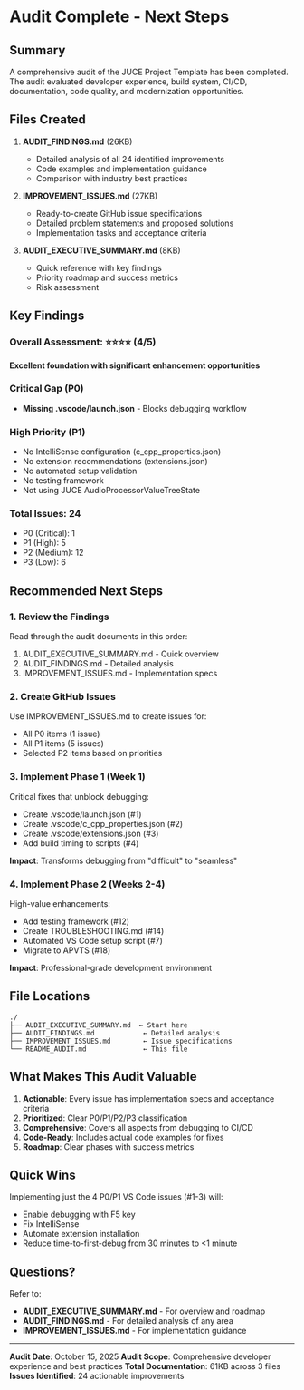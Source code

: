 # Audit Complete - Next Steps

## Summary

A comprehensive audit of the JUCE Project Template has been completed. The audit evaluated developer experience, build system, CI/CD, documentation, code quality, and modernization opportunities.

## Files Created

1. **AUDIT_FINDINGS.md** (26KB)
   - Detailed analysis of all 24 identified improvements
   - Code examples and implementation guidance
   - Comparison with industry best practices

2. **IMPROVEMENT_ISSUES.md** (27KB)
   - Ready-to-create GitHub issue specifications
   - Detailed problem statements and proposed solutions
   - Implementation tasks and acceptance criteria

3. **AUDIT_EXECUTIVE_SUMMARY.md** (8KB)
   - Quick reference with key findings
   - Priority roadmap and success metrics
   - Risk assessment

## Key Findings

### Overall Assessment: ⭐⭐⭐⭐ (4/5)

**Excellent foundation with significant enhancement opportunities**

### Critical Gap (P0)
- **Missing .vscode/launch.json** - Blocks debugging workflow

### High Priority (P1)
- No IntelliSense configuration (c_cpp_properties.json)
- No extension recommendations (extensions.json)
- No automated setup validation
- No testing framework
- Not using JUCE AudioProcessorValueTreeState

### Total Issues: 24
- P0 (Critical): 1
- P1 (High): 5  
- P2 (Medium): 12
- P3 (Low): 6

## Recommended Next Steps

### 1. Review the Findings
Read through the audit documents in this order:
1. AUDIT_EXECUTIVE_SUMMARY.md - Quick overview
2. AUDIT_FINDINGS.md - Detailed analysis  
3. IMPROVEMENT_ISSUES.md - Implementation specs

### 2. Create GitHub Issues
Use IMPROVEMENT_ISSUES.md to create issues for:
- All P0 items (1 issue)
- All P1 items (5 issues)
- Selected P2 items based on priorities

### 3. Implement Phase 1 (Week 1)
Critical fixes that unblock debugging:
- Create .vscode/launch.json (#1)
- Create .vscode/c_cpp_properties.json (#2)
- Create .vscode/extensions.json (#3)
- Add build timing to scripts (#4)

**Impact**: Transforms debugging from "difficult" to "seamless"

### 4. Implement Phase 2 (Weeks 2-4)
High-value enhancements:
- Add testing framework (#12)
- Create TROUBLESHOOTING.md (#14)
- Automated VS Code setup script (#7)
- Migrate to APVTS (#18)

**Impact**: Professional-grade development environment

## File Locations

```
./
├── AUDIT_EXECUTIVE_SUMMARY.md  ← Start here
├── AUDIT_FINDINGS.md            ← Detailed analysis
├── IMPROVEMENT_ISSUES.md        ← Issue specifications
└── README_AUDIT.md              ← This file
```

## What Makes This Audit Valuable

1. **Actionable**: Every issue has implementation specs and acceptance criteria
2. **Prioritized**: Clear P0/P1/P2/P3 classification
3. **Comprehensive**: Covers all aspects from debugging to CI/CD
4. **Code-Ready**: Includes actual code examples for fixes
5. **Roadmap**: Clear phases with success metrics

## Quick Wins

Implementing just the 4 P0/P1 VS Code issues (#1-3) will:
- Enable debugging with F5 key
- Fix IntelliSense  
- Automate extension installation
- Reduce time-to-first-debug from 30 minutes to <1 minute

## Questions?

Refer to:
- **AUDIT_EXECUTIVE_SUMMARY.md** - For overview and roadmap
- **AUDIT_FINDINGS.md** - For detailed analysis of any area
- **IMPROVEMENT_ISSUES.md** - For implementation guidance

---

**Audit Date**: October 15, 2025
**Audit Scope**: Comprehensive developer experience and best practices
**Total Documentation**: 61KB across 3 files
**Issues Identified**: 24 actionable improvements
